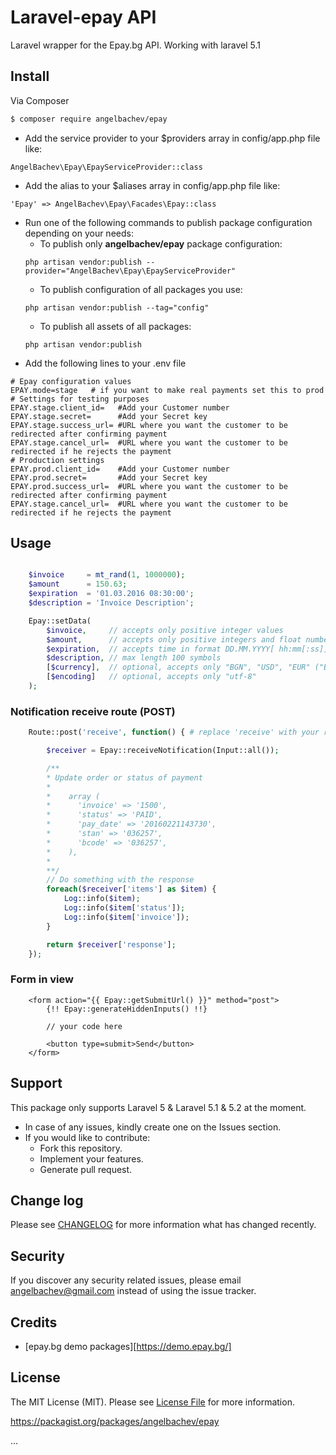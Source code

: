 # Laravel-epay API

Laravel wrapper for the Epay.bg API.
Working with laravel 5.1

## Install

Via Composer

``` bash
$ composer require angelbachev/epay

```

* Add the service provider to your $providers array in config/app.php file like:

```
AngelBachev\Epay\EpayServiceProvider::class
```

* Add the alias to your $aliases array in config/app.php file like:

```
'Epay' => AngelBachev\Epay\Facades\Epay::class
```

* Run one of the following commands to publish package configuration depending on your needs:
    * To publish only **angelbachev/epay** package configuration:
    ```
    php artisan vendor:publish --provider="AngelBachev\Epay\EpayServiceProvider"
    ```
    * To publish configuration of all packages you use:
    ```
    php artisan vendor:publish --tag="config"
    ```
    * To publish all assets of all packages:
    ```
    php artisan vendor:publish
    ```
* Add the following lines to your .env file
```
# Epay configuration values
EPAY.mode=stage   # if you want to make real payments set this to prod
# Settings for testing purposes
EPAY.stage.client_id=   #Add your Customer number
EPAY.stage.secret=      #Add your Secret key
EPAY.stage.success_url= #URL where you want the customer to be redirected after confirming payment
EPAY.stage.cancel_url=  #URL where you want the customer to be redirected if he rejects the payment
# Production settings
EPAY.prod.client_id=    #Add your Customer number
EPAY.prod.secret=       #Add your Secret key
EPAY.prod.success_url=  #URL where you want the customer to be redirected after confirming payment
EPAY.stage.cancel_url=  #URL where you want the customer to be redirected if he rejects the payment
```
## Usage

``` php

    $invoice     = mt_rand(1, 1000000);
    $amount      = 150.63;
    $expiration  = '01.03.2016 08:30:00';
    $description = 'Invoice Description';

    Epay::setData(
        $invoice,     // accepts only positive integer values
        $amount,      // accepts only positive integers and float numbers with 1 or 2 digits after decimal point
        $expiration,  // accepts time in format DD.MM.YYYY[ hh:mm[:ss]]
        $description, // max length 100 symbols
        [$currency],  // optional, accepts only "BGN", "USD", "EUR" ("BGN" by default)
        [$encoding]   // optional, accepts only "utf-8"
    );

```

### Notification receive route (POST)

``` PHP
    Route::post('receive', function() { # replace 'receive' with your real route for handling Epay notifications

        $receiver = Epay::receiveNotification(Input::all());

        /**
        * Update order or status of payment
        *
        *    array (
        *      'invoice' => '1500',
        *      'status' => 'PAID',
        *      'pay_date' => '20160221143730',
        *      'stan' => '036257',
        *      'bcode' => '036257',
        *    ),
        *
        **/
        // Do something with the response
        foreach($receiver['items'] as $item) {
            Log::info($item);
            Log::info($item['status']);
            Log::info($item['invoice']);
        }

        return $receiver['response'];
    });
```


### Form in view
```
    <form action="{{ Epay::getSubmitUrl() }}" method="post">
        {!! Epay::generateHiddenInputs() !!}

        // your code here

        <button type=submit>Send</button>
    </form>
```

## Support
This package only supports Laravel 5 & Laravel 5.1 & 5.2 at the moment.

* In case of any issues, kindly create one on the Issues section.
* If you would like to contribute:
  * Fork this repository.
  * Implement your features.
  * Generate pull request.

## Change log

Please see [CHANGELOG](CHANGELOG.md) for more information what has changed recently.

## Security

If you discover any security related issues, please email angelbachev@gmail.com instead of using the issue tracker.

## Credits

- [epay.bg demo packages][https://demo.epay.bg/]

## License

The MIT License (MIT). Please see [License File](LICENSE.md) for more information.

https://packagist.org/packages/angelbachev/epay

...
